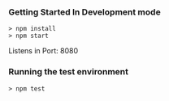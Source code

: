 

### Getting Started In Development mode


```
> npm install
> npm start
```

Listens in Port: 8080


### Running the test environment

```
> npm test
```
